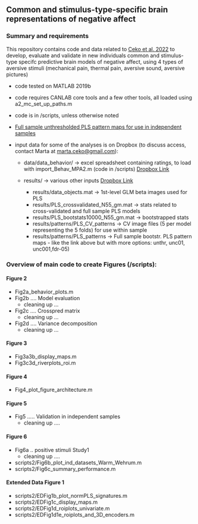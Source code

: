 ## Common and stimulus-type-specific brain representations of negative affect

### Summary and requirements 

This repository contains code and data related to [Ceko et al. 2022](https://www.nature.com/articles/s41593-022-01082-w) to develop, evaluate and validate in new individuals 
common and stimulus-type specifc predictive brain models of negative affect, using 4 types of aversive stimuli (mechanical pain, thermal pain, aversive sound, aversive pictures) 

- code tested on MATLAB 2019b
- code requires CANLAB core tools and a few other tools, all loaded using a2_mc_set_up_paths.m

- code is in /scripts, unless otherwise noted

- [Full sample unthresholded PLS pattern maps for use in independent samples](https://github.com/canlab/Neuroimaging_Pattern_Masks/tree/master/Multivariate_signature_patterns/2021_Ceko_MPA2_multiaversive)

- input data for some of the analyses is on Dropbox (to discuss access, contact Marta at marta.ceko@gmail.com):
  - data/data_behavior/ -> excel spreadsheet containing ratings, to load with import_Behav_MPA2.m (code in /scripts)
        [Dropbox Link](https://www.dropbox.com/s/ddwxxm5tmjqbqsk/MPA2_Masterlist_Final_N55.xlsx?dl=0)
        
  - results/  -> various other inputs 
        [Dropbox Link](https://www.dropbox.com/sh/r0k5bj4zt5f2aeb/AAD3gZ0uQExQqU4037OWaYC3a?dl=0)
    - results/data_objects.mat -> 1st-level GLM beta images used for PLS 
    - results/PLS_crossvalidated_N55_gm.mat -> stats related to cross-validated and full sample PLS models
    - results/PLS_bootstats10000_N55_gm.mat -> bootstrapped stats 
    - results/patterns/PLS_CV_patterns -> CV image files (5 per model representing the 5 folds) for use within sample
    - results/patterns/PLS_patterns -> Full sample bootstr. PLS pattern maps - like the link above but with more options: unthr, unc01, unc001,fdr-05)

### Overview of main code to create Figures (/scripts): 

#### Figure 2

- Fig2a_behavior_plots.m
- Fig2b .... Model evaluation
  - cleaning up ...
- Fig2c .... Crosspred matrix
  - cleaning up ...
- Fig2d .... Variance decomposition
  - cleaning up ...

#### Figure 3

- Fig3a3b_display_maps.m
- Fig3c3d_riverplots_roi.m

#### Figure 4

- Fig4_plot_figure_architecture.m

#### Figure 5 

- Fig5 ..... Validation in independent samples
  - cleaning up ....

#### Figure 6

- Fig6a .. positive stimuli Study1
  - cleaning up ....
- scripts2/Fig6b_plot_ind_datasets_Warm_Wehrum.m
- scripts2/Fig6c_summary_performance.m

#### Extended Data Figure 1  
- scripts2/EDFig1b_plot_normPLS_signatures.m
- scripts2/EDFig1c_display_maps.m
- scripts2/EDFig1d_roiplots_univariate.m
- scripts2/EDFig1d1e_roiplots_and_3D_encoders.m







